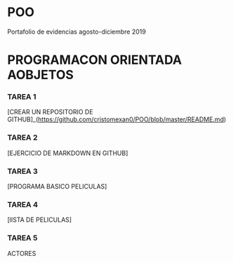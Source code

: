 # POO

Portafolio de evidencias agosto-diciembre 2019


# PROGRAMACON ORIENTADA AOBJETOS


### TAREA 1

[CREAR UN REPOSITORIO DE GITHUB]_(https://github.com/cristomexan0/POO/blob/master/README.md)

### TAREA 2

[EJERCICIO DE MARKDOWN EN GITHUB]

### TAREA 3

[PROGRAMA BASICO PELICULAS]

### TAREA 4

[lISTA DE PELICULAS]

### TAREA 5

ACTORES

